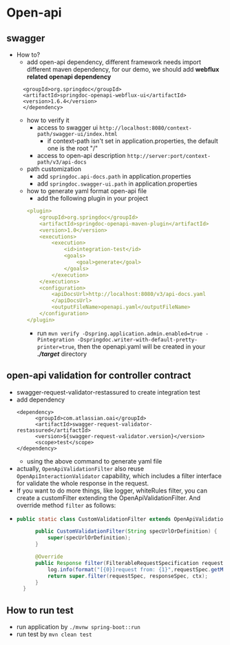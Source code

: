 # Open-api

## swagger

* How to?
  * add open-api dependency, different framework needs import different maven dependency,
  for our demo, we should add **webflux related openapi dependency**
  ```<dependency>
    <groupId>org.springdoc</groupId>
    <artifactId>springdoc-openapi-webflux-ui</artifactId>
    <version>1.6.4</version>
    </dependency>
  ```
  * how to verify it
    * access to swagger ui ```http://localhost:8080/context-path/swagger-ui/index.html```
      * if context-path isn't set in application.properties, the default one is the root "/"
    * access to open-api description ```http://server:port/context-path/v3/api-docs```
  * path customization
    * add ```springdoc.api-docs.path``` in application.properties
    * add ```springdoc.swagger-ui.path``` in application.properties
  * how to generate yaml format open-api file
    * add the following plugin in your project
    ```yaml
    <plugin>
		<groupId>org.springdoc</groupId>
		<artifactId>springdoc-openapi-maven-plugin</artifactId>
		<version>1.0</version>
		<executions>
			<execution>
				<id>integration-test</id>
				<goals>
					<goal>generate</goal>
				</goals>
			</execution>
		</executions>
		<configuration>
			<apiDocsUrl>http://localhost:8080/v3/api-docs.yaml
			</apiDocsUrl>
			<outputFileName>openapi.yaml</outputFileName>
		</configuration>
	</plugin>
    ```
    * run ```mvn verify -Dspring.application.admin.enabled=true -Pintegration -Dspringdoc.writer-with-default-pretty-printer=true```,
    then the openapi.yaml will be created in your ***./target*** directory
    
## open-api validation for controller contract
* swagger-request-validator-restassured to create integration test
* add dependency
  ```
  <dependency>
        <groupId>com.atlassian.oai</groupId>
        <artifactId>swagger-request-validator-restassured</artifactId>
        <version>${swagger-request-validator.version}</version>
        <scope>test</scope>
  </dependency>
  ```
  * using the above command to generate yaml file
* actually, ```OpenApiValidationFilter``` also reuse ```OpenApiInteractionValidator``` capability, which includes a filter interface for validate the 
whole response in the request.
* If you want to do more things, like logger, whiteRules filter, you can create a customFilter extending the OpenApiValidationFilter.
And override method ```filter``` as follows:
* ```java
  public static class CustomValidationFilter extends OpenApiValidationFilter {

        public CustomValidationFilter(String specUrlOrDefinition) {
            super(specUrlOrDefinition);
        }

        @Override
        public Response filter(FilterableRequestSpecification requestSpec, FilterableResponseSpecification responseSpec, FilterContext ctx) {
            log.info(format("[{0}]request from: {1}",requestSpec.getMethod(), requestSpec.getBaseUri() + requestSpec.getDerivedPath()));
            return super.filter(requestSpec, responseSpec, ctx);
        }
    }
  ```

## How to run test
* run application by ```./mvnw spring-boot::run ```
* run test by ```mvn clean test```
